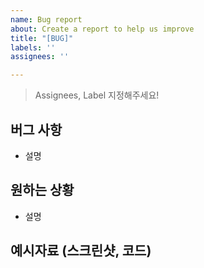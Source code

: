 ```yaml
---
name: Bug report
about: Create a report to help us improve
title: "[BUG]"
labels: ''
assignees: ''

---
```


> Assignees, Label 지정해주세요!

## 버그 사항
- 설명

## 원하는 상황
- 설명

## 예시자료 (스크린샷, 코드)

